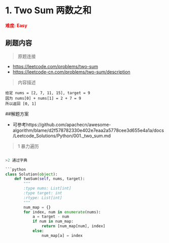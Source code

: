 # 1. Two Sum 两数之和
**<font color=red>难度: Easy</font>**
## 刷题内容

> 原题连接
* https://leetcode.com/problems/two-sum
* https://leetcode-cn.com/problems/two-sum/description

> 内容描述

```
给定 nums = [2, 7, 11, 15], target = 9
因为 nums[0] + nums[1] = 2 + 7 = 9
所以返回 [0, 1]
```
##解题方案
* 可参考https://github.com/apachecn/awesome-algorithm/blame/d2f578782330e402e7eaa2a5778cee3d655e4a1a/docs/Leetcode_Solutions/Python/001._two_sum.md
>1 暴力遍历
```python

>2 通过字典

```python
class Solution(object):
    def twoSum(self, nums, target):
        """
        :type nums: List[int]
        :type target: int
        :rtype: List[int]
        """
        num_map = {}
        for index, num in enumerate(nums):
            a = target - num
            if num in num_map:
                return [num_map[num], index]
            else:
                num_map[a] = index
```     
